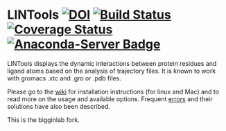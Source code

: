 # LINTools [![DOI](https://zenodo.org/badge/doi/10.5281/zenodo.45076.svg)](http://dx.doi.org/10.5281/zenodo.45076) [![Build Status](https://travis-ci.org/ldomic/lintools.svg?branch=master)](https://travis-ci.org/ldomic/lintools) [![Coverage Status](https://coveralls.io/repos/github/ldomic/lintools/badge.svg?branch=master)](https://coveralls.io/github/ldomic/lintools?branch=master)  [![Anaconda-Server Badge](https://anaconda.org/ldomic/lintools/badges/installer/conda.svg)](https://conda.anaconda.org/ldomic)


LINTools displays the dynamic interactions between protein residues and ligand atoms based on the analysis of trajectory files.  It is known to work with gromacs .xtc and .gro or .pdb files.

Please go to the [wiki](https://github.com/bigginlab/lintools/wiki) for installation instructions (for linux and Mac) and to read more on the usage and available options. Frequent [errors](https://github.com/bigginlab/lintools/wiki/Errors) and their solutions have also been described. 

This is the bigginlab fork.




